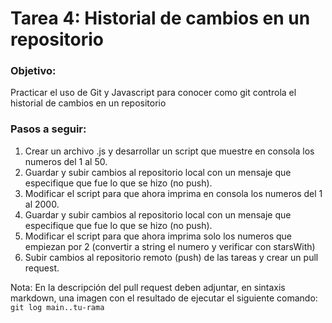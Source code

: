 # Tarea 4: Historial de cambios en un repositorio

### Objetivo:

Practicar el uso de Git y Javascript para conocer como git controla el historial de cambios en un repositorio

### Pasos a seguir:

1. Crear un archivo .js y desarrollar un script que muestre en consola los numeros del 1 al 50.
2. Guardar y subir cambios al repositorio local con un mensaje que especifique que fue lo que se hizo (no push).
3. Modificar el script para que ahora imprima en consola los numeros del 1 al 2000.
4. Guardar y subir cambios al repositorio local con un mensaje que especifique que fue lo que se hizo (no push).
5. Modificar el script para que ahora imprima solo los numeros que empiezan por 2 (convertir a string el numero y verificar con starsWith)
6. Subir cambios al repositorio remoto (push) de las tareas y crear un pull request.


Nota: En la descripción del pull request deben adjuntar, en sintaxis markdown, una imagen con el resultado de ejecutar el siguiente comando: `git log main..tu-rama`